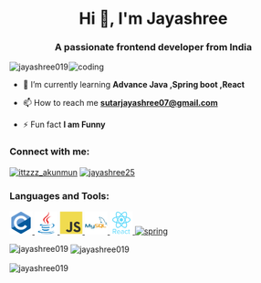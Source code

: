
<h1 align="center">Hi 👋, I'm Jayashree</h1>
<h3 align="center">A passionate frontend developer from India</h3>
<img align="right" alt="coding" width="400" src="https://camo.githubusercontent.com/0f2df9c6430300192232520a10bc3f09066cee3c6f1205da8490ac2b1d69d9e5/68747470733a2f2f6d69722d73332d63646e2d63662e626568616e63652e6e65742f70726f6a6563745f6d6f64756c65732f646973702f3630313031343131363737303437352e363036386265666634363430612e676966">
<p align="left"> <img src="https://komarev.com/ghpvc/?username=jayashree019&label=Profile%20views&color=0e75b6&style=flat" alt="jayashree019" /> </p>

- 🌱 I’m currently learning **Advance Java ,Spring boot ,React**

- 📫 How to reach me **sutarjayashree07@gmail.com**

- ⚡ Fun fact **I am Funny**

<h3 align="left">Connect with me:</h3>
<p align="left">
<a href="https://instagram.com/ittzzz_akunmun" target="blank"><img align="center" src="https://raw.githubusercontent.com/rahuldkjain/github-profile-readme-generator/master/src/images/icons/Social/instagram.svg" alt="ittzzz_akunmun" height="30" width="40" /></a>
<a href="https://www.codechef.com/users/jayashree25" target="blank"><img align="center" src="https://cdn.jsdelivr.net/npm/simple-icons@3.1.0/icons/codechef.svg" alt="jayashree25" height="30" width="40" /></a>
</p>

<h3 align="left">Languages and Tools:</h3>
<p align="left"> <a href="https://www.cprogramming.com/" target="_blank" rel="noreferrer"> <img src="https://raw.githubusercontent.com/devicons/devicon/master/icons/c/c-original.svg" alt="c" width="40" height="40"/> </a> <a href="https://www.java.com" target="_blank" rel="noreferrer"> <img src="https://raw.githubusercontent.com/devicons/devicon/master/icons/java/java-original.svg" alt="java" width="40" height="40"/> </a> <a href="https://developer.mozilla.org/en-US/docs/Web/JavaScript" target="_blank" rel="noreferrer"> <img src="https://raw.githubusercontent.com/devicons/devicon/master/icons/javascript/javascript-original.svg" alt="javascript" width="40" height="40"/> </a> <a href="https://www.mysql.com/" target="_blank" rel="noreferrer"> <img src="https://raw.githubusercontent.com/devicons/devicon/master/icons/mysql/mysql-original-wordmark.svg" alt="mysql" width="40" height="40"/> </a> <a href="https://reactjs.org/" target="_blank" rel="noreferrer"> <img src="https://raw.githubusercontent.com/devicons/devicon/master/icons/react/react-original-wordmark.svg" alt="react" width="40" height="40"/> </a> <a href="https://spring.io/" target="_blank" rel="noreferrer"> <img src="https://www.vectorlogo.zone/logos/springio/springio-icon.svg" alt="spring" width="40" height="40"/> </a> </p>

<p><img align="left" src="https://github-readme-stats.vercel.app/api/top-langs?username=jayashree019&show_icons=true&locale=en&layout=compact" alt="jayashree019" /></p>

<p>&nbsp;<img align="center" src="https://github-readme-stats.vercel.app/api?username=jayashree019&show_icons=true&locale=en" alt="jayashree019" /></p>

<p><img align="center" src="https://github-readme-streak-stats.herokuapp.com/?user=jayashree019&" alt="jayashree019" /></p>

